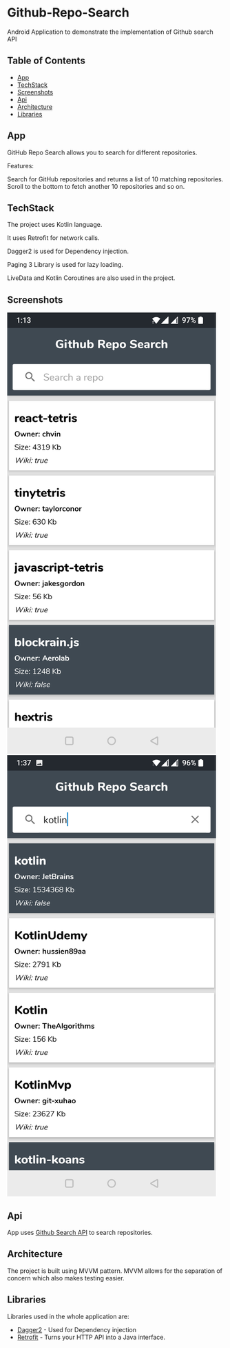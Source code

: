 # Github-Repo-Search
Android Application to demonstrate the implementation of Github search API

## Table of Contents

- [App](#app)
- [TechStack](#techstack)
- [Screenshots](#screenshots)
- [Api](#api)
- [Architecture](#architecture)
- [Libraries](#libraries)

## App
GitHub Repo Search allows you to search for different repositories.

Features:

Search for GitHub repositories and returns a list of 10 matching repositories.
Scroll to the bottom to fetch another 10 repositories and so on.

## TechStack
The project uses Kotlin language.

It uses Retrofit for network calls.

Dagger2 is used for Dependency injection.

Paging 3 Library is used for lazy loading.

LiveData and Kotlin Coroutines are also used in the project.

## Screenshots
![Screenshot](screenshot_a.png)
![Screenshot](screenshot_b.png)

## Api
App uses [Github Search API](https://docs.github.com/en/rest/search#search-repositories) to search repositories.

## Architecture
The project is built using MVVM pattern. MVVM allows for the separation of concern which also makes testing easier.

## Libraries
Libraries used in the whole application are:

- [Dagger2](https://dagger.dev/dev-guide/) - Used for Dependency injection
- [Retrofit](https://square.github.io/retrofit/) - Turns your HTTP API into a Java interface.



